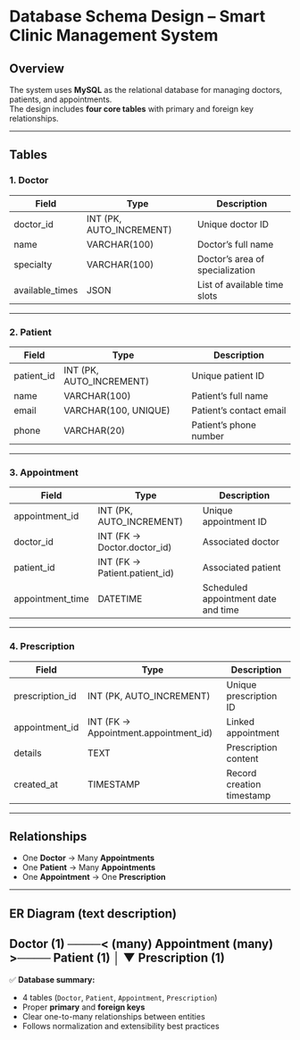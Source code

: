 # Database Schema Design – Smart Clinic Management System

## Overview
The system uses **MySQL** as the relational database for managing doctors, patients, and appointments.  
The design includes **four core tables** with primary and foreign key relationships.

---

## Tables

### 1. Doctor
| Field | Type | Description |
|--------|------|-------------|
| doctor_id | INT (PK, AUTO_INCREMENT) | Unique doctor ID |
| name | VARCHAR(100) | Doctor’s full name |
| specialty | VARCHAR(100) | Doctor’s area of specialization |
| available_times | JSON | List of available time slots |

---

### 2. Patient
| Field | Type | Description |
|--------|------|-------------|
| patient_id | INT (PK, AUTO_INCREMENT) | Unique patient ID |
| name | VARCHAR(100) | Patient’s full name |
| email | VARCHAR(100, UNIQUE) | Patient’s contact email |
| phone | VARCHAR(20) | Patient’s phone number |

---

### 3. Appointment
| Field | Type | Description |
|--------|------|-------------|
| appointment_id | INT (PK, AUTO_INCREMENT) | Unique appointment ID |
| doctor_id | INT (FK → Doctor.doctor_id) | Associated doctor |
| patient_id | INT (FK → Patient.patient_id) | Associated patient |
| appointment_time | DATETIME | Scheduled appointment date and time |

---

### 4. Prescription
| Field | Type | Description |
|--------|------|-------------|
| prescription_id | INT (PK, AUTO_INCREMENT) | Unique prescription ID |
| appointment_id | INT (FK → Appointment.appointment_id) | Linked appointment |
| details | TEXT | Prescription content |
| created_at | TIMESTAMP | Record creation timestamp |

---

## Relationships
- One **Doctor** → Many **Appointments**  
- One **Patient** → Many **Appointments**  
- One **Appointment** → One **Prescription**

---

## ER Diagram (text description)
Doctor (1) ────< (many) Appointment (many) >──── Patient (1)
│
▼
Prescription (1)
---

✅ **Database summary:**
- 4 tables (`Doctor`, `Patient`, `Appointment`, `Prescription`)  
- Proper **primary** and **foreign keys**  
- Clear one-to-many relationships between entities  
- Follows normalization and extensibility best practices
